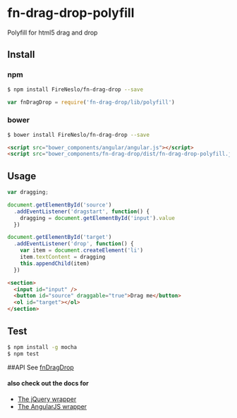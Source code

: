 fn-drag-drop-polyfill
===

Polyfill for html5 drag and drop

## Install
### npm
```bash
$ npm install FireNeslo/fn-drag-drop --save
```
```js
var fnDragDrop = require('fn-drag-drop/lib/polyfill')
```
### bower
```bash
$ bower install FireNeslo/fn-drag-drop --save
```
```html
<script src="bower_components/angular/angular.js"></script>
<script src="bower_components/fn-drag-drop/dist/fn-drag-drop-polyfill.js"></script>
```
## Usage
```js
var dragging;

document.getElementById('source')
  .addEventListener('dragstart', function() {
    dragging = document.getElementById('input').value
  })

document.getElementById('target')
  .addEventListener('drop', function() {
    var item = document.createElement('li')
    item.textContent = dragging
    this.appendChild(item)
  })
```
```html
<section>
  <input id="input" />
  <button id="source" draggable="true">Drag me</button>
  <ol id="target"></ol>
</section>
```
## Test
```bash
$ npm install -g mocha
$ npm test
```
##API
See [fnDragDrop](../README.md)

#### also check out the docs for
* [The jQuery wrapper](jquery.md)
* [The AngularJS wrapper](angular.md)
